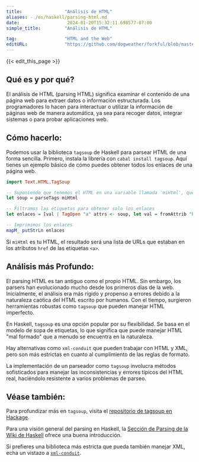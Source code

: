 ```yaml
---
title:                "Análisis de HTML"
aliases: - /es/haskell/parsing-html.md
date:                  2024-01-20T15:32:11.698577-07:00
simple_title:         "Análisis de HTML"

tag:                  "HTML and the Web"
editURL:              "https://github.com/dogweather/forkful/blob/master/content/es/haskell/parsing-html.md"
---
```


{{< edit_this_page >}}

## Qué es y por qué?

El análisis de HTML (parsing HTML) significa examinar el contenido de una página web para extraer datos o información estructurada. Los programadores lo hacen para interactuar o utilizar la información de páginas web de manera automática, ya sea para recoger datos, integrar sistemas o para probar aplicaciones web.

## Cómo hacerlo:

Podemos usar la biblioteca `tagsoup` de Haskell para parsear HTML de una forma sencilla. Primero, instala la librería con `cabal install tagsoup`. Aquí tienes un ejemplo básico de cómo puedes obtener todos los enlaces de una página web.

```Haskell
import Text.HTML.TagSoup

-- Suponiendo que tenemos el HTML en una variable llamada 'miHtml', que es una cadena de texto
let soup = parseTags miHtml

-- Filtramos las etiquetas para obtener solo los enlaces
let enlaces = [val | TagOpen "a" attrs <- soup, let val = fromAttrib "href" attrs]

-- Imprimimos los enlaces
mapM_ putStrLn enlaces
```

Si `miHtml` es tu HTML, el resultado será una lista de URLs que estaban en los atributos `href` de las etiquetas `<a>`.

## Análisis más Profundo:

El parsing HTML es tan antiguo como el propio HTML. Sin embargo, los parsers han evolucionado mucho desde los primeros días de la web. Inicialmente, el análisis era más rígido y propenso a errores debido a la naturaleza caótica del HTML escrito por humanos. Con el tiempo, surgieron herramientas robustas como `tagsoup` que pueden manejar HTML imperfecto.

En Haskell, `tagsoup` es una opción popular por su flexibilidad. Se basa en el modelo de sopa de etiquetas, lo que significa que puede manejar HTML "mal formado" que a menudo se encuentra en la naturaleza.

Hay alternativas como `xml-conduit` que pueden trabajar con HTML y XML, pero son más estrictas en cuanto al cumplimiento de las reglas de formato.

La implementación de un parseador como `tagsoup` involucra métodos sofisticados para manejar las inconsistencias y errores típicos del HTML real, haciéndolo resistente a varios problemas de parseo.

## Véase también:

Para profundizar más en `tagsoup`, visita el [repositorio de tagsoup en Hackage](https://hackage.haskell.org/package/tagsoup).

Para una visión general del parsing en Haskell, la [Sección de Parsing de la Wiki de Haskell](https://wiki.haskell.org/Parsec) ofrece una buena introducción.

Si prefieres una biblioteca más estricta que pueda también manejar XML, echa un vistazo a [`xml-conduit`](https://hackage.haskell.org/package/xml-conduit).
